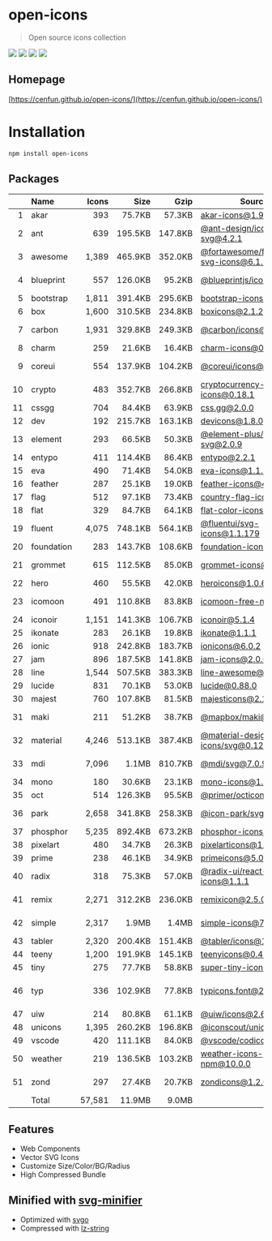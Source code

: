 # open-icons
> Open source icons collection

![](https://img.shields.io/npm/v/open-icons)
![](https://img.shields.io/librariesio/github/cenfun/open-icons)
![](https://img.shields.io/librariesio/dependents/npm/open-icons)
[![](https://badgen.net/npm/dw/open-icons)](https://www.npmjs.com/package/open-icons)

## Homepage
[https://cenfun.github.io/open-icons/](https://cenfun.github.io/open-icons/)

# Installation
```sh
npm install open-icons
```

## Packages
|   |Name|Icons|Size|Gzip|Source|License|
|--:|:---|----:|---:|---:|------|-------|
|  1|akar|  393|75.7KB|57.3KB|[akar-icons@1.9.20](https://github.com/artcoholic/akar-icons)|MIT    |
|  2|ant |  639|195.5KB|147.8KB|[@ant-design/icons-svg@4.2.1](https://github.com/ant-design/ant-design-icons)|MIT    |
|  3|awesome|1,389|465.9KB|352.0KB|[@fortawesome/free-solid-svg-icons@6.1.2](https://github.com/FortAwesome/Font-Awesome)|CC BY 4.0|
|  4|blueprint|  557|126.0KB|95.2KB|[@blueprintjs/icons@4.4.1](https://github.com/palantir/blueprint)|Apache 2.0|
|  5|bootstrap|1,811|391.4KB|295.6KB|[bootstrap-icons@1.9.1](https://github.com/twbs/icons)|MIT    |
|  6|box |1,600|310.5KB|234.8KB|[boxicons@2.1.2](https://github.com/atisawd/boxicons)|MIT    |
|  7|carbon|1,931|329.8KB|249.3KB|[@carbon/icons@11.7.0](https://github.com/carbon-design-system/carbon)|Apache 2.0|
|  8|charm|  259|21.6KB|16.4KB|[charm-icons@0.17.0](https://github.com/jaynewey/charm-icons)|MIT    |
|  9|coreui|  554|137.9KB|104.2KB|[@coreui/icons@2.1.0](https://github.com/coreui/coreui-icons)|CC BY 4.0|
| 10|crypto|  483|352.7KB|266.8KB|[cryptocurrency-icons@0.18.1](https://github.com/spothq/cryptocurrency-icons)|CC0 1.0|
| 11|cssgg|  704|84.4KB|63.9KB|[css.gg@2.0.0](https://github.com/astrit/css.gg)|MIT    |
| 12|dev |  192|215.7KB|163.1KB|[devicons@1.8.0](https://github.com/vorillaz/devicons)|MIT    |
| 13|element|  293|66.5KB|50.3KB|[@element-plus/icons-svg@2.0.9](https://github.com/element-plus/element-plus-icons)|MIT    |
| 14|entypo|  411|114.4KB|86.4KB|[entypo@2.2.1](https://github.com/hypermodules/entypo)|ISC    |
| 15|eva |  490|71.4KB|54.0KB|[eva-icons@1.1.3](https://github.com/akveo/eva-icons)|MIT    |
| 16|feather|  287|25.1KB|19.0KB|[feather-icons@4.29.0](https://github.com/feathericons/feather)|MIT    |
| 17|flag|  512|97.1KB|73.4KB|[country-flag-icons@1.5.5](https://gitlab.com/catamphetamine/country-flag-icons)|MIT    |
| 18|flat|  329|84.7KB|64.1KB|[flat-color-icons@1.1.0](https://github.com/icons8/flat-color-icons)|MIT    |
| 19|fluent|4,075|748.1KB|564.1KB|[@fluentui/svg-icons@1.1.179](https://github.com/microsoft/fluentui-system-icons)|MIT    |
| 20|foundation|  283|143.7KB|108.6KB|[foundation-icons@1.0.1](https://github.com/zurb/foundation-icon-fonts)|MIT    |
| 21|grommet|  615|112.5KB|85.0KB|[grommet-icons@4.7.0](https://github.com/FortAwesome/Font-Awesome)|Apache 2.0|
| 22|hero|  460|55.5KB|42.0KB|[heroicons@1.0.6](https://github.com/tailwindlabs/heroicons)|MIT    |
| 23|icomoon|  491|110.8KB|83.8KB|[icomoon-free-npm@0.0.0](https://github.com/Keyamoon/IcoMoon-Free)|CC BY 4.0|
| 24|iconoir|1,151|141.3KB|106.7KB|[iconoir@5.1.4](https://github.com/lucaburgio/iconoir)|MIT    |
| 25|ikonate|  283|26.1KB|19.8KB|[ikonate@1.1.1](https://github.com/mikolajdobrucki/ikonate)|MIT    |
| 26|ionic|  918|242.8KB|183.7KB|[ionicons@6.0.2](https://github.com/ionic-team/ionicons)|MIT    |
| 27|jam |  896|187.5KB|141.8KB|[jam-icons@2.0.0](https://github.com/michaelampr/jam)|MIT    |
| 28|line|1,544|507.5KB|383.3KB|[line-awesome@1.3.0](https://github.com/icons8/line-awesome)|MIT    |
| 29|lucide|  831|70.1KB|53.0KB|[lucide@0.88.0](https://github.com/lucide-icons/lucide)|ISC    |
| 30|majest|  760|107.8KB|81.5KB|[majesticons@2.1.2](https://github.com/halfmage/majesticons)|MIT    |
| 31|maki|  211|51.2KB|38.7KB|[@mapbox/maki@8.0.0](https://github.com/mapbox/maki)|CC0 1.0|
| 32|material|4,246|513.1KB|387.4KB|[@material-design-icons/svg@0.12.0](https://github.com/marella/material-design-icons)|Apache 2.0|
| 33|mdi |7,096|1.1MB|810.7KB|[@mdi/svg@7.0.96](https://github.com/Templarian/MaterialDesign-SVG)|Apache 2.0|
| 34|mono|  180|30.6KB|23.1KB|[mono-icons@1.3.1](https://github.com/mono-company/mono-icons)|MIT    |
| 35|oct |  514|126.3KB|95.5KB|[@primer/octicons@17.4.1](https://github.com/primer/octicons)|MIT    |
| 36|park|2,658|341.8KB|258.3KB|[@icon-park/svg@1.4.2](https://github.com/bytedance/IconPark)|Apache 2.0|
| 37|phosphor|5,235|892.4KB|673.2KB|[phosphor-icons@1.4.2](https://github.com/phosphor-icons/phosphor-icons)|MIT    |
| 38|pixelart|  480|34.7KB|26.3KB|[pixelarticons@1.7.0](https://github.com/halfmage/pixelarticons)|MIT    |
| 39|prime|  238|46.1KB|34.9KB|[primeicons@5.0.0](https://github.com/primefaces/primeicons)|MIT    |
| 40|radix|  318|75.3KB|57.0KB|[@radix-ui/react-icons@1.1.1](https://github.com/radix-ui/icons)|MIT    |
| 41|remix|2,271|312.2KB|236.0KB|[remixicon@2.5.0](https://github.com/Remix-Design/RemixIcon)|Apache 2.0|
| 42|simple|2,317|1.9MB|1.4MB|[simple-icons@7.8.0](https://github.com/simple-icons/simple-icons)|CC0 1.0|
| 43|tabler|2,320|200.4KB|151.4KB|[@tabler/icons@1.86.0](https://github.com/tabler/tabler-icons)|MIT    |
| 44|teeny|1,200|191.9KB|145.1KB|[teenyicons@0.4.1](https://github.com/teenyicons/teenyicons)|MIT    |
| 45|tiny|  275|77.7KB|58.8KB|[super-tiny-icons@0.4.0](https://github.com/edent/SuperTinyIcons)|MIT    |
| 46|typ |  336|102.9KB|77.8KB|[typicons.font@2.1.2](https://github.com/stephenhutchings/typicons.font)|SIL Open Font|
| 47|uiw |  214|80.8KB|61.1KB|[@uiw/icons@2.6.7](https://github.com/uiwjs/icons)|MIT    |
| 48|unicons|1,395|260.2KB|196.8KB|[@iconscout/unicons@4.0.1](https://github.com/Iconscout/unicons)|MIT    |
| 49|vscode|  420|111.1KB|84.0KB|[@vscode/codicons@0.0.32](https://github.com/microsoft/vscode-codicons)|MIT    |
| 50|weather|  219|136.5KB|103.2KB|[weather-icons-npm@10.0.0](https://github.com/erikflowers/weather-icons)|SIL OFL 1.1|
| 51|zond|  297|27.4KB|20.7KB|[zondicons@1.2.0](https://www.zondicons.com/)|CC BY 4.0|
|   |Total|57,581|11.9MB|9.0MB|      |       |


## Features
* Web Components
* Vector SVG Icons 
* Customize Size/Color/BG/Radius
* High Compressed Bundle


## Minified with [svg-minifier](https://github.com/cenfun/svg-minifier)
* Optimized with [svgo](https://github.com/svg/svgo)
* Compressed with [lz-string](https://github.com/pieroxy/lz-string)
